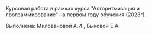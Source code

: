 Курсовая работа в рамках курса "Алгоритмизация и программирование" на первом году обучения (2023г).

Выполнена: Миловановой А.И., Быковой Е.А.